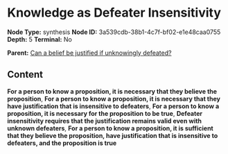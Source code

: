 # Knowledge as Defeater Insensitivity

**Node Type:** synthesis
**Node ID:** 3a539cdb-38b1-4c7f-bf02-e1e48caa0755
**Depth:** 5
**Terminal:** No

**Parent:** [Can a belief be justified if unknowingly defeated?](can-a-belief-be-justified-if-unknowingly-defeated-antithesis-a282a1f0-5a1b-4ae3-bd01-015e9ef354af.md)

## Content

**For a person to know a proposition, it is necessary that they believe the proposition**, **For a person to know a proposition, it is necessary that they have justification that is insensitive to defeaters**, **For a person to know a proposition, it is necessary for the proposition to be true**, **Defeater insensitivity requires that the justification remains valid even with unknown defeaters**, **For a person to know a proposition, it is sufficient that they believe the proposition, have justification that is insensitive to defeaters, and the proposition is true**
